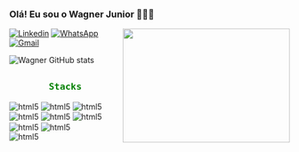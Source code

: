### Olá! Eu sou o Wagner Junior 👨🏾‍💻

<img align="right" src="https://media4.giphy.com/media/cpAGF6uxLw93uuQNNJ/giphy.gif?cid=6c09b952p5hgnxeb3dx8105kt74wx680hup7a2wppoftyx2x&ep=v1_stickers_related&rid=giphy.gif&ct=s" width="300" height="205" style="max-width: 100%; display: inline-block;" data-target="animated-image.originalImage">

[![Linkedin](https://img.shields.io/badge/LinkedIn-0077B5?style=for-the-badge&logo=linkedin&logoColor=white)](https://www.linkedin.com/in/wagner-junior-874482173/)
[![WhatsApp](https://img.shields.io/badge/WhatsApp-25D366?style=for-the-badge&logo=whatsapp&logoColor=white)](https://api.whatsapp.com/send?phone=5521979147295)
[![Gmail](https://img.shields.io/badge/Gmail-D14836?style=for-the-badge&logo=gmail&logoColor=white)](mailto:wagnerjrcampos@gmail.com)

![Wagner GitHub stats](https://github-readme-stats.vercel.app/api?username=wagnerjrcampos&show_icons=true&theme=dark)

##

<div style="display: inline_block">
    <h3     style="text-align:center;color: green;font-family: monospace">
    Stacks
    </h3>
    <img align="center" alt="html5" src="https://img.shields.io/badge/JavaScript-F7DF1E?style=for-the-badge&logo=javascript&logoColor=black" />
    <img align="center" alt="html5" src="https://img.shields.io/badge/Node.js-43853D?style=for-the-badge&logo=node.js&logoColor=white" />
    <img align="center" alt="html5" src="https://img.shields.io/badge/React-20232A?style=for-the-badge&logo=react&logoColor=61DAFB" />
    <img align="center" alt="html5" src="https://img.shields.io/badge/Angular-DD0031?style=for-the-badge&logo=angular&logoColor=white" />
     <img align="center" alt="html5" src="https://img.shields.io/badge/TypeScript-007ACC?style=for-the-badge&logo=typescript&logoColor=white" />
     <img align="center" alt="html5" src="https://img.shields.io/badge/MySQL-00000F?style=for-the-badge&logo=mysql&logoColor=white" />
    <img align="center" alt="html5" 
    src="https://img.shields.io/badge/HTML5-E34F26?style=for-the-badge&logo=html5&logoColor=white" />
    <img align="center" alt="html5" src="https://img.shields.io/badge/CSS3-1572B6?style=for-the-badge&logo=css3&logoColor=white" />
    <br>
    <img align="center" alt="html5" src="https://img.shields.io/badge/Bootstrap-563D7C?style=for-the-badge&logo=bootstrap&logoColor=white" />  
</div>

